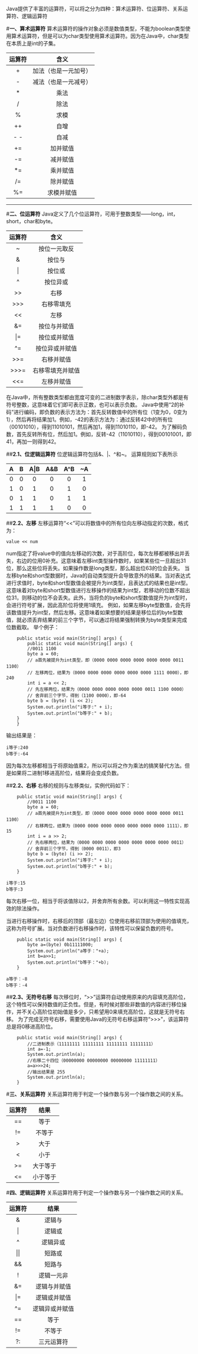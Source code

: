 Java提供了丰富的运算符，可以将之分为四种：算术运算符、位运算符、关系运算符、逻辑运算符

#**一、算术运算符**
算术运算符的操作对象必须是数值类型，不能为boolean类型使用算术运算符，但是可以为char类型使用算术运算符。因为在Java中，char类型在本质上是int的子集。

|运算符|含义|
|:--:|:--:|
|+|加法（也是一元加号）|
|-|减法（也是一元减号）|
|*|乘法|
|/|除法|
|%|求模|
|++|自增|
|\- -|自减|
|+=|加并赋值|
|-=|减并赋值|
|*=|乘并赋值|
|/=|除并赋值|
|%=|求模并赋值|


---

#**二、位运算符**
Java定义了几个位运算符，可用于整数类型——long，int，short，char和byte。

|运算符|含义|
|:--:|:--:|
|~|按位一元取反|
|&|按位与|
|&#124;|按位或|
|^|按位异或|
|\>>|右移|
|\>>>|右移零填充|
|<<|左移|
|&=|按位与并赋值|
| &#124;= |按位或并赋值|
|^=|按位异或并赋值|
|\>>=|右移并赋值|
|\>>>=|右移零填充并赋值|
|<<=|左移并赋值|

在Java中，所有整数类型都由宽度可变的二进制数字表示，除char类型外都是有符号整数，这意味着它们即可表示正数，也可以表示负数。
Java中使用“2的补码”进行编码，即负数的表示方法为：首先反转数值中的所有位（1变为0，0变为1），然后再将结果加1。例如，-42的表示方法为：通过反转42中的所有位（00101010），得到11010101，然后再加1，得到11010110，即-42。
为了解码负数，首先反转所有位，然后加1。例如，反转-42（11010110），得到00101001，即41，再加一则得到42。

##**2.1、位逻辑运算符**
位逻辑运算符包括&、|、^和~。
运算规则如下表所示

|A|B|A&#124;B|A&B|A^B|~A
|:--:|:--:|:--:|:--:|:--:|:--:|
|0|0|0|0|0|1|
|1|0|1|0|1|0|
|0|1|1|0|1|1|
|1|1|1|1|0|0|

##**2.2、左移**
左移运算符“<<”可以将数值中的所有位向左移动指定的次数，格式为：

```
value << num
```
num指定了将value中的值向左移动的次数，对于高阶位，每次左移都被移出并丢失，右边的位用0补充。这意味着左移int类型操作数时，如果某些位一旦超出31位，那么这些位将丢失。如果操作数是long类型，那么超出位63的位会丢失。
当左移byte和short型数据时，Java的自动类型提升会导致意外的结果。当对表达式进行求值时，byte和short型数值会被提升为int类型，且表达式的结果也是int型。
这意味着对byte和short型数值进行左移操作的结果为int型，若移动的位数不超出位31，则移动的位不会丢失。此外，当将负的byte和short型数值提升为int型时，会进行符号扩展，因此高阶位将使用1填充。
例如，如果左移byte型数值，会先将该数值提升为int型，然后左移。这意味着如果想要的结果是移位后的byte型数值，就必须丢弃结果的前三个字节，可以通过将结果强制转换为byte类型来完成位数截取。
举个例子：

```
	public static void main(String[] args) {
		public static void main(String[] args) {
		//0011 1100
		byte a = 60;
		// a首先被提升为int类型，即（0000 0000 0000 0000 0000 0000 0011 1100）
		// 左移两位，结果为（0000 0000 0000 0000 0000 0000 1111 0000），即240
		int i = a << 2;
		// 先左移两位，结果为（0000 0000 0000 0000 0000 0011 1100 0000）
		// 舍弃前三个字节，得到（1100 0000），即-64
		byte b = (byte) (i << 2);
		System.out.println("i等于:" + i);
		System.out.println("b等于:" + b);
	}
	}
```
输出结果是：

```
i等于:240
b等于:-64
```
因为每次左移都相当于将原始值乘2，所以可以将之作为乘法的搞笑替代方法。但是如果将二进制1移进高阶位，结果将会变成负数。

##**2.2、右移**
右移的规则与左移类似，实例代码如下：

```
	public static void main(String[] args) {
		//0011 1100
		byte a = 60;  
		// a首先被提升为int类型，即（0000 0000 0000 0000 0000 0000 0011 1100）
		// 右移两位，结果为（0000 0000 0000 0000 0000 0000 0000 1111），即15
		int i = a >> 2;
		// 先右移两位，结果为（0000 0000 0000 0000 0000 0000 0000 0011）
		// 舍弃前三个字节，得到（0000 0011），即3
		byte b = (byte) (i >> 2);
		System.out.println("i等于:" + i);
		System.out.println("b等于:" + b);
	}
```

```
i等于:15
b等于:3
```

每次右移一位，相当于将该值除以2，并舍弃所有余数。可以利用这一特性实现高效的除法操作。

当进行右移操作时，右移后的顶部（最左边）位使用右移前顶部为使用的值填充，这称为符号扩展。当对负数进行右移操作时，该特性可以保留负数的符号。

```
	public static void main(String[] args) {
		byte a=(byte) 0b11111000;
		System.out.println("a等于："+a);
		int b=a>>1;
		System.out.println("b等于："+b);
	}
```

```
a等于：-8
b等于：-4
```

##**2.3、无符号右移**
每次移位时，“>>”运算符自动使用原来的内容填充高阶位，这个特性可以保持数值的正负性。但是，有时候对那些非数值的内容进行移位操作，并不关心高阶位初始值是多少，只希望用0来填充高阶位，这就是无符号右移。
为了完成无符号右移，需要使用Java的无符号右移运算符“>>>”，该运算符总是将0移进高阶位。

```
	public static void main(String[] args) {
		//二进制表示（11111111 11111111 11111111 11111111）
		int a=-1;
		System.out.println(a);
		//右移二十四位（00000000 00000000 00000000 11111111）
		a=a>>>24;
		//输出结果是 255
		System.out.println(a); 
	}
```

#**三、关系运算符**
关系运算符用于判定一个操作数与另一个操作数之间的关系。

|运算符|结果|
|:--:|:--:|
|==|等于|
|!=|不等于|
|>|大于|
|<|小于|
|\>=|大于等于|
|<=|小于等于|

#**四、逻辑运算符**
关系运算符用于判定一个操作数与另一个操作数之间的关系。

|运算符|结果|
|:--:|:--:|
|&|逻辑与|
|&#124;|逻辑或|
|^|逻辑异或|
|&#124;&#124;|短路或|
|&&|短路与|
|!|逻辑一元非|
|&=|逻辑与并赋值|
|&#124;=|逻辑或并赋值|
|^=|逻辑异或并赋值|
|==|等于|
|!=|不等于|
|?:|三元运算符|
